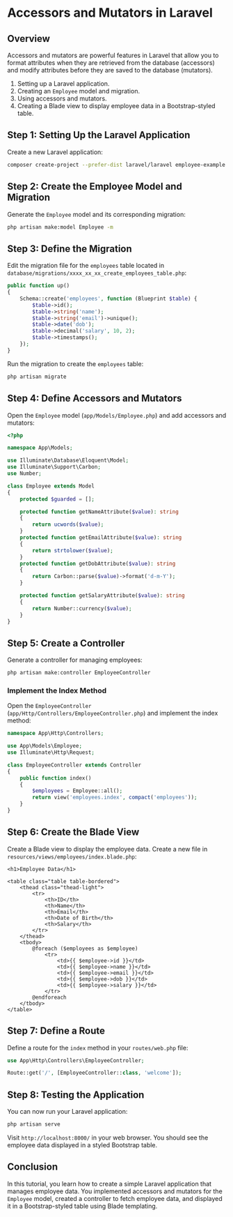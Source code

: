 # Accessors and Mutators in Laravel

## Overview

Accessors and mutators are powerful features in Laravel that allow you to format attributes when they are retrieved from the database (accessors) and modify attributes before they are saved to the database (mutators).

1. Setting up a Laravel application.
2. Creating an `Employee` model and migration.
3. Using accessors and mutators.
4. Creating a Blade view to display employee data in a Bootstrap-styled table.

## Step 1: Setting Up the Laravel Application

Create a new Laravel application:

```bash
composer create-project --prefer-dist laravel/laravel employee-example
```

## Step 2: Create the Employee Model and Migration

Generate the `Employee` model and its corresponding migration:

```bash
php artisan make:model Employee -m
```

## Step 3: Define the Migration

Edit the migration file for the `employees` table located in `database/migrations/xxxx_xx_xx_create_employees_table.php`:

```php
public function up()
{
    Schema::create('employees', function (Blueprint $table) {
        $table->id();
        $table->string('name');
        $table->string('email')->unique();
        $table->date('dob');
        $table->decimal('salary', 10, 2);
        $table->timestamps();
    });
}
```

Run the migration to create the `employees` table:

```bash
php artisan migrate
```

## Step 4: Define Accessors and Mutators

Open the `Employee` model (`app/Models/Employee.php`) and add accessors and mutators:

```php
<?php

namespace App\Models;

use Illuminate\Database\Eloquent\Model;
use Illuminate\Support\Carbon;
use Number;

class Employee extends Model
{
    protected $guarded = [];

    protected function getNameAttribute($value): string
    {
        return ucwords($value);
    }
    protected function getEmailAttribute($value): string
    {
        return strtolower($value);
    }
    protected function getDobAttribute($value): string
    {
        return Carbon::parse($value)->format('d-m-Y');
    }

    protected function getSalaryAttribute($value): string
    {
        return Number::currency($value);
    }
}

```

## Step 5: Create a Controller

Generate a controller for managing employees:

```bash
php artisan make:controller EmployeeController
```

### Implement the Index Method

Open the `EmployeeController` (`app/Http/Controllers/EmployeeController.php`) and implement the index method:

```php
namespace App\Http\Controllers;

use App\Models\Employee;
use Illuminate\Http\Request;

class EmployeeController extends Controller
{
    public function index()
    {
        $employees = Employee::all();
        return view('employees.index', compact('employees'));
    }
}
```

## Step 6: Create the Blade View

Create a Blade view to display the employee data. Create a new file in `resources/views/employees/index.blade.php`:

```blade
<h1>Employee Data</h1>

<table class="table table-bordered">
    <thead class="thead-light">
        <tr>
            <th>ID</th>
            <th>Name</th>
            <th>Email</th>
            <th>Date of Birth</th>
            <th>Salary</th>
        </tr>
    </thead>
    <tbody>
        @foreach ($employees as $employee)
            <tr>
                <td>{{ $employee->id }}</td>
                <td>{{ $employee->name }}</td>
                <td>{{ $employee->email }}</td>
                <td>{{ $employee->dob }}</td>
                <td>{{ $employee->salary }}</td>
            </tr>
        @endforeach
    </tbody>
</table>
```

[//]: # (## Step 7: Create a Layout with Bootstrap)

[//]: # ()
[//]: # (Create a layout file in `resources/views/layouts/app.blade.php` to include Bootstrap:)

[//]: # ()
[//]: # (```blade)

[//]: # (<!DOCTYPE html>)

[//]: # (<html lang="en">)

[//]: # (<head>)

[//]: # (    <meta charset="UTF-8">)

[//]: # (    <meta name="viewport" content="width=device-width, initial-scale=1, shrink-to-fit=no">)

[//]: # (    <title>Employee Data</title>)

[//]: # (    <link href="https://stackpath.bootstrapcdn.com/bootstrap/4.5.2/css/bootstrap.min.css" rel="stylesheet">)

[//]: # (</head>)

[//]: # (<body>)

[//]: # (    <div class="container mt-5">)

[//]: # (        @yield&#40;'content'&#41;)

[//]: # (    </div>)

[//]: # (</body>)

[//]: # (</html>)

[//]: # (```)

## Step 7: Define a Route

Define a route for the `index` method in your `routes/web.php` file:

```php
use App\Http\Controllers\EmployeeController;

Route::get('/', [EmployeeController::class, 'welcome']);
```

## Step 8: Testing the Application

You can now run your Laravel application:

```bash
php artisan serve
```

Visit `http://localhost:8000/` in your web browser. You should see the employee data displayed in a styled Bootstrap table.

## Conclusion

In this tutorial, you learn how to create a simple Laravel application that manages employee data. You implemented accessors and mutators for the `Employee` model, created a controller to fetch employee data, and displayed it in a Bootstrap-styled table using Blade templating.

